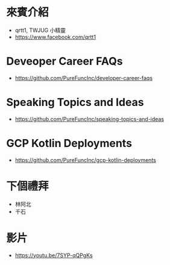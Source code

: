 # 來賓介紹
* qrtt1, TWJUG 小精靈
* https://www.facebook.com/qrtt1

# Deveoper Career FAQs
* https://github.com/PureFuncInc/developer-career-faqs

# Speaking Topics and Ideas
* https://github.com/PureFuncInc/speaking-topics-and-ideas

# GCP Kotlin Deployments
* https://github.com/PureFuncInc/gcp-kotlin-deployments

# 下個禮拜
* 林阿北
* 千石

# 影片
* https://youtu.be/7SYP-qQPgKs
